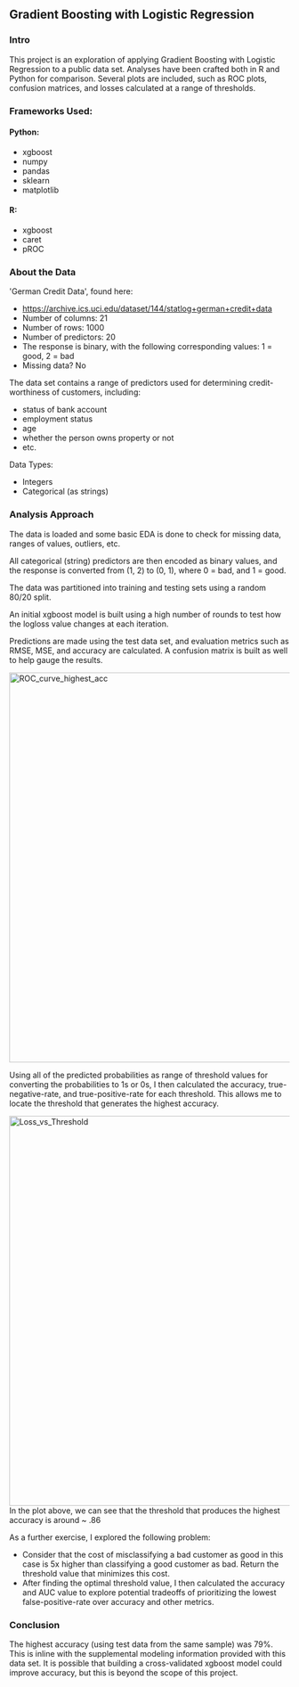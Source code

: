 ## Gradient Boosting with Logistic Regression

### Intro
This project is an exploration of applying Gradient Boosting with Logistic Regression to a public data set. Analyses have been crafted both in R and Python for comparison. Several plots are included, such as ROC plots, confusion matrices, and losses calculated at a range of thresholds.

### Frameworks Used:
#### Python:
- xgboost
- numpy
- pandas
- sklearn
- matplotlib

#### R:
- xgboost
- caret
- pROC

### About the Data
'German Credit Data', found here:
- https://archive.ics.uci.edu/dataset/144/statlog+german+credit+data
- Number of columns: 21
- Number of rows: 1000
- Number of predictors: 20
- The response is binary, with the following corresponding values: 1 = good, 2 = bad
- Missing data? No

The data set contains a range of predictors used for determining credit-worthiness of customers, including:
- status of bank account
- employment status
- age
- whether the person owns property or not
- etc.

Data Types:
- Integers
- Categorical (as strings)

### Analysis Approach
The data is loaded and some basic EDA is done to check for missing data, ranges of values, outliers, etc.

All categorical (string) predictors are then encoded as binary values, and the response is converted from (1, 2) to (0, 1), where 0 = bad, and 1 = good.

The data was partitioned into training and testing sets using a random 80/20 split.

An initial xgboost model is built using a high number of rounds to test how the logloss value changes at each iteration.

Predictions are made using the test data set, and evaluation metrics such as RMSE, MSE, and accuracy are calculated. A confusion matrix is built as well to help gauge the results.

<img src="https://github.com/user-attachments/assets/859ad782-2d4e-4c5f-a060-cf2011afb0cb" alt="ROC_curve_highest_acc" width="700">

Using all of the predicted probabilities as range of threshold values for converting the probabilities to 1s or 0s, I then calculated the accuracy, true-negative-rate, and true-positive-rate for each threshold. This allows me to locate the threshold that generates the highest accuracy.

<img src="https://github.com/user-attachments/assets/c6fb3386-a283-4aae-95a1-688c36ef7a2a" alt="Loss_vs_Threshold" width="700">\
In the plot above, we can see that the threshold that produces the highest accuracy is around ~ .86

As a further exercise, I explored the following problem:
- Consider that the cost of misclassifying a bad customer as good in this case is 5x higher than classifying a good customer as bad. Return the threshold value that minimizes this cost.
- After finding the optimal threshold value, I then calculated the accuracy and AUC value to explore potential tradeoffs of prioritizing the lowest false-positive-rate over accuracy and other metrics.

### Conclusion
The highest accuracy (using test data from the same sample) was 79%. This is inline with the supplemental modeling information provided with this data set. It is possible that building a cross-validated xgboost model could improve accuracy, but this is beyond the scope of this project.
